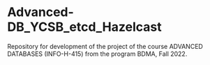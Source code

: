 # Advanced-DB_YCSB_etcd_Hazelcast
Repository for development of the project of the course ADVANCED DATABASES (INFO-H-415) from the program BDMA, Fall 2022.
